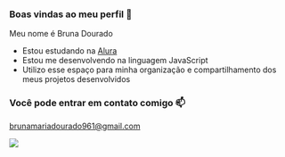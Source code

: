 ### Boas vindas ao meu perfil 💙

Meu nome é Bruna Dourado 

- Estou estudando na [Alura](https://www.alura.com.br)
- Estou me desenvolvendo na linguagem JavaScript
- Utilizo esse espaço para minha organização e compartilhamento dos meus projetos desenvolvidos

 ### Você pode entrar em contato comigo 📫

brunamariadourado961@gmail.com  

![](https://media1.tenor.com/m/wxXmTGNUSHcAAAAC/exo.gif)
